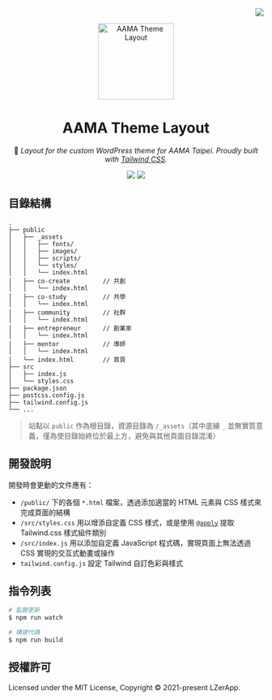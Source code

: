 <!-- Badge for License -->
<div align="right">

  [![](https://img.shields.io/github/license/LZerApp/aama-theme-layout.svg?style=flat-square)](./LICENSE)

</div>

<!-- title, logo and description -->
<div align="center">
  <img src="https://i.imgur.com/p25hLlD.png" alt="AAMA Theme Layout" height="150px">

# AAMA Theme Layout

🎨 _Layout for the custom WordPress theme for AAMA Taipei. Proudly built with [Tailwind CSS](https://tailwindcss.com/)._

[![](https://img.shields.io/badge/DESIGN-設計原稿-8CA1AF.svg?logo=read-the-docs&style=flat-square)](https://www.figma.com/file/zEDW5rJZIiU7PUGbfRWFTT/)
[![](https://img.shields.io/badge/PREVIEW-頁面預覽-FBD984.svg?logo=code-review&style=flat-square)](https://lzerapp.github.io/aama-theme-layout/)

</div>

## 目錄結構

```
.
├── public
│   ├── _assets
│   │   ├── fonts/
│   │   ├── images/
│   │   ├── scripts/
│   │   └── styles/
│   │   └── index.html
│   ├── co-create         // 共創
│   │   └── index.html
│   ├── co-study          // 共學
│   │   └── index.html
│   ├── community         // 社群
│   │   └── index.html
│   ├── entrepreneur      // 創業家
│   │   └── index.html
│   ├── mentor            // 導師
│   │   └── index.html
│   └── index.html        // 首頁
├── src
│   ├── index.js
│   └── styles.css
├── package.json
├── postcss.config.js
├── tailwind.config.js
└── ...
```

> 站點以 `public` 作為根目錄，資源目錄為 `/_assets`（其中底線 `_` 並無實質意義，僅為使目錄始終位於最上方，避免與其他頁面目錄混淆）

## 開發說明

開發時會更動的文件應有：

- `/public/` 下的各個 `*.html` 檔案，透過添加適當的 HTML 元素與 CSS 樣式來完成頁面的結構
- `/src/styles.css` 用以增添自定義 CSS 樣式，或是使用 [`@apply`](https://tailwindcss.com/docs/reusing-styles) 提取 Tailwind.css 樣式組件類別
- `/src/index.js` 用以添加自定義 JavaScript 程式碼，實現頁面上無法透過 CSS 實現的交互式動畫或操作
- `tailwind.config.js` 設定 Tailwind 自訂色彩與樣式

## 指令列表

```bash
# 監聽更新
$ npm run watch

# 構建代碼
$ npm run build
```

## 授權許可

Licensed under the MIT License, Copyright © 2021-present LZerApp.
